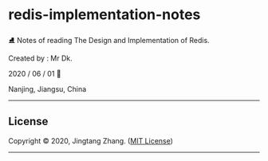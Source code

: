 # redis-implementation-notes

⛸️ Notes of reading The Design and Implementation of Redis.

Created by : Mr Dk.

2020 / 06 / 01 👶

Nanjing, Jiangsu, China

---

## License

Copyright © 2020, Jingtang Zhang. ([MIT License](LICENSE))

---

